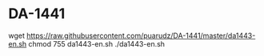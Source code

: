 # DA-1441

wget https://raw.githubusercontent.com/puarudz/DA-1441/master/da1443-en.sh
chmod 755 da1443-en.sh
./da1443-en.sh
